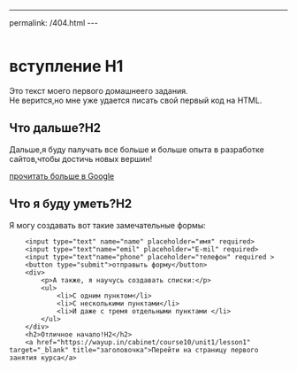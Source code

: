 ---
permalink: /404.html
---<!DOCTYPE html>
<html lang="ru">
<head>
	<meta charset="UTF-8">
	<meta name="viewport" content="width=device-width, initial-scale=1.0">
	<title>Document</title>
</head>
<body>
	<img src="https://wayup.in/courses/course10/lesson2/logo.jpg" alt="">
	<h1>вступление H1</h1>
	<p>Это текст моего первого домашнеего задания. <br>
	Не верится,но мне уже удается писать свой первый код на HTML.</p>
	<h2>Что дальше?H2</h2>
	<p>Дальше,я буду палучать все больше и больше опыта в разработке сайтов,чтобы достичь новых вершин!</p><a href="https://google.com.ua" target="_blank" title="заголовочка">прочитать больше в Google</a>
	<h2>Что я буду уметь?H2</h2>
	<p>Я могу создавать вот такие замечательные формы:</p>
	
		<input type="text" name="name" placeholder="имя" required>
		<input type="text"name="emil" placeholder="E-mil" required>
		<input type="text"name="phone" placeholder="телефон" required >
		<button type="submit">отправыть форму</button> 
		<div>
			<p>А также, я научусь создавать списки:</p>
			<ul>
				<li>С одним пунктом</li>
				<li>С несколькими пунктами</li>
				<li>И даже с тремя отдельными пунктами </li>
			</ul>
		</div>
		<h2>Отличное начало!H2</h2>
		<a href="https://wayup.in/cabinet/course10/unit1/lesson1" target="_blank" title="заголовочка">Перейти на страницу первого занятия курса</a>

</body>
</html>
